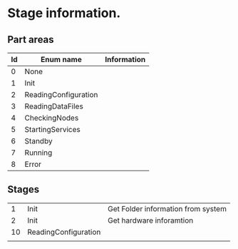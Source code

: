 # Stage information.



## Part areas

| Id   | Enum name            | Information |
| ---- | -------------------- | ----------- |
| 0    | None                 |             |
| 1    | Init                 |             |
| 2    | ReadingConfiguration |             |
| 3    | ReadingDataFiles     |             |
| 4    | CheckingNodes        |             |
| 5    | StartingServices     |             |
| 6    | Standby              |             |
| 7    | Running              |             |
| 8    | Error                |             |



## Stages

|      |                      |                                    |
| ---- | -------------------- | ---------------------------------- |
| 1    | Init                 | Get Folder information from system |
| 2    | Init                 | Get hardware inforamtion           |
| 10   | ReadingConfiguration |                                    |
|      |                      |                                    |

